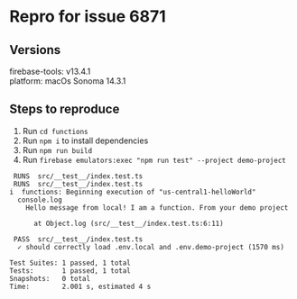 # Repro for issue 6871

## Versions

firebase-tools: v13.4.1<br>
platform: macOs Sonoma 14.3.1

## Steps to reproduce

1. Run `cd functions`
1. Run `npm i` to install dependencies
1. Run `npm run build`
1. Run `firebase emulators:exec "npm run test" --project demo-project`

```log
 RUNS  src/__test__/index.test.ts
 RUNS  src/__test__/index.test.ts
i  functions: Beginning execution of "us-central1-helloWorld"
  console.log
    Hello message from local! I am a function. From your demo project

      at Object.log (src/__test__/index.test.ts:6:11)

 PASS  src/__test__/index.test.ts
  ✓ should correctly load .env.local and .env.demo-project (1570 ms)

Test Suites: 1 passed, 1 total
Tests:       1 passed, 1 total
Snapshots:   0 total
Time:        2.001 s, estimated 4 s
```
